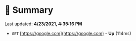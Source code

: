 # 📖 Summary
Last updated: **4/23/2021, 4:35:16 PM**

- `GET` [https://google.com](https://google.com) - **Up** (114ms)
